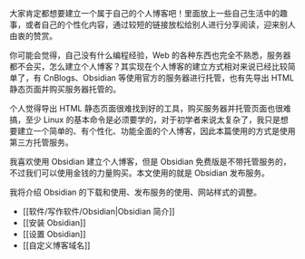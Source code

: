 大家肯定都想要建立一个属于自己的个人博客吧！里面放上一些自己生活中的趣事，或者自己的个性化内容，通过较短的链接放松给别人进行分享阅读，迎来别人由衷的赞赏。

你可能会觉得，自己没有什么编程经验，Web 的各种东西也完全不熟悉，服务器都不会买，怎么建立个人博客？其实现在个人博客的建立方式相对来说已经比较简单了，有 CnBlogs、Obsidian 等使用官方的服务器进行托管，也有先导出 HTML 静态页面并购买服务器托管的。

个人觉得导出 HTML 静态页面很难找到好的工具，购买服务器并托管页面也很难搞，至少 Linux 的基本命令是必须要学的，对于初学者来说太复杂了，我只是想要建立一个简单的、有个性化、功能全面的个人博客，因此本篇使用的方式是使用第三方托管服务。

我喜欢使用 Obsidian 建立个人博客，但是 Obsidian 免费版是不带托管服务的，不过我们可以使用金钱的力量购买。本文使用的就是 Obsidian 发布服务。

我将介绍 Obsidian 的下载和使用、发布服务的使用、网站样式的调整。

- [[软件/写作软件/Obsidian|Obsidian 简介]]
- [[安装 Obsidian]]
- [[设置 Obsidian]]
- [[自定义博客域名]]
